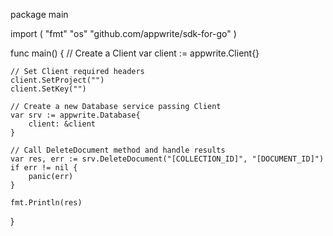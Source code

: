 package main

import (
    "fmt"
    "os"
    "github.com/appwrite/sdk-for-go"
)

func main() {
    // Create a Client
    var client := appwrite.Client{}

    // Set Client required headers
    client.SetProject("")
    client.SetKey("")

    // Create a new Database service passing Client
    var srv := appwrite.Database{
        client: &client
    }

    // Call DeleteDocument method and handle results
    var res, err := srv.DeleteDocument("[COLLECTION_ID]", "[DOCUMENT_ID]")
    if err != nil {
        panic(err)
    }

    fmt.Println(res)
}